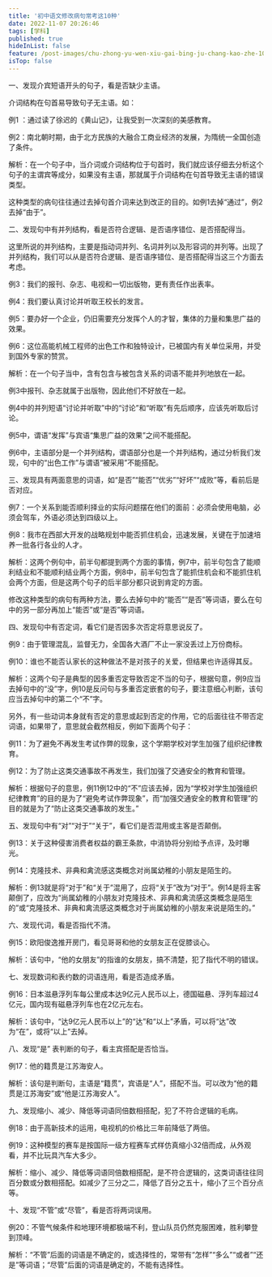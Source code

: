 ```yaml
---
title: '初中语文修改病句常考这10种'
date: 2022-11-07 20:26:46
tags: [学科]
published: true
hideInList: false
feature: /post-images/chu-zhong-yu-wen-xiu-gai-bing-ju-chang-kao-zhe-10-chong.jpg
isTop: false
---
```

一、发现介宾短语开头的句子，看是否缺少主语。

介词结构在句首易导致句子无主语。如：

例1 ：通过读了徐迟的《黄山记》，让我受到一次深刻的美感教育。

例2：南北朝时期，由于北方民族的大融合工商业经济的发展，为隋统一全国创造了条件。

解析：在一个句子中，当介词或介词结构位于句首时，我们就应该仔细去分析这个句子的主谓宾等成分，如果没有主语，那就属于介词结构在句首导致无主语的错误类型。

这种类型的病句往往通过去掉句首介词来达到改正的目的。如例1去掉“通过”，例2去掉“由于”。


二、发现句中有并列结构，看是否符合逻辑、是否语序错位、是否搭配得当。

这里所说的并列结构，主要是指动词并列、名词并列以及形容词的并列等。出现了并列结构，我们可以从是否符合逻辑、是否语序错位、是否搭配得当这三个方面去考虑。

例3：我们的报刊、杂志、电视和一切出版物，更有责任作出表率。

例4：我们要认真讨论并听取王校长的发言。

例5：要办好一个企业，仍旧需要充分发挥个人的才智，集体的力量和集思广益的效果。

例6：这位高能机械工程师的出色工作和独特设计，已被国内有关单位采用，并受到国外专家的赞赏。

解析：在一个句子当中，含有包含与被包含关系的词语不能并列地放在一起。

例3中报刊、杂志就属于出版物，因此他们不好放在一起。

例4中的并列短语“讨论并听取”中的“讨论”和“听取”有先后顺序，应该先听取后讨论。

例5中，谓语“发挥”与宾语“集思广益的效果”之间不能搭配。

例6中，主语部分是一个并列结构，谓语部分也是一个并列结构，通过分析我们发现，句中的“出色工作”与谓语“被采用”不能搭配。


三、发现具有两面意思的词语，如“是否”“能否”“优劣”“好坏”“成败”等，看前后是否对应。

例7：一个关系到能否顺利择业的实际问题摆在他们的面前：必须会使用电脑，必须会驾车，外语必须达到四级以上。

例8：我市在西部大开发的战略规划中能否抓住机会，迅速发展，关键在于加速培养一批各行各业的人才。

解析：这两个例句中，前半句都提到两个方面的事情，例7中，前半句包含了能顺利结业和不能顺利结业两个方面，例8中，前半句包含了能抓住机会和不能抓住机会两个方面，但是这两个句子的后半部分都只说到肯定的方面。

修改这种类型的病句有两种方法，要么去掉句中的“能否”“是否”等词语，要么在句中的另一部分再加上“能否”或“是否”等词语。


四、发现句中有否定词，看它们是否因多次否定将意思说反了。

例9：由于管理混乱，监督无力，全国各大酒厂不止一家没丢过上万份商标。

例10：谁也不能否认家长的这种做法不是对孩子的关爱，但结果也许适得其反。

解析：这两个句子是典型的因多重否定导致否定不当的句子，根据句意，例9应当去掉句中的“没”字，例10是反问句与多重否定嵌套的句子，要注意细心判断，该句应当去掉句中的第二个“不”字。

另外，有一些动词本身就有否定的意思或起到否定的作用，它的后面往往不带否定词语，如果带了，意思就会截然相反，例如下面两个句子：

例11：为了避免不再发生考试作弊的现象，这个学期学校对学生加强了组织纪律教育。

例12：为了防止这类交通事故不再发生，我们加强了交通安全的教育和管理。

解析：根据句子的意思，例11例12中的“不”应该去掉，因为“学校对学生加强组织纪律教育”的目的是为了“避免考试作弊现象”，而“加强交通安全的教育和管理”的目的就是为了“防止这类交通事故的发生。”


五、发现句中有“对”“对于”“关于”，看它们是否混用或主客是否颠倒。

例13：关于这种侵害消费者权益的霸王条款，中消协将分别给予点评，及时曝光。

例14：克隆技术、非典和禽流感这类概念对尚属幼稚的小朋友是陌生的。

解析：例13就是将“对于”和“关于”混用了，应将“关于”改为“对于”。例14是将主客颠倒了，应改为“尚属幼稚的小朋友对克隆技术、非典和禽流感这类概念是陌生的”或“克隆技术、非典和禽流感这类概念对于尚属幼稚的小朋友来说是陌生的。”


六、发现代词，看是否指代不清。

例15：欧阳俊逸推开房门，看见哥哥和他的女朋友正在促膝谈心。

解析：该句中，“他的女朋友”的指谁的女朋友，搞不清楚，犯了指代不明的错误。


七、发现数词和表约数的词语连用，看是否造成矛盾。

例16：日本滋悬浮列车每公里成本达9亿元人民币以上，德国磁悬、浮列车超过4亿元，国内现有磁悬浮列车也在2亿元左右。

解析：该句中，“达9亿元人民币以上”的“达”和“以上”矛盾，可以将“达”改为“在”，或将“以上”去掉。


八、发现“是” 表判断的句子，看主宾搭配是否恰当。

例17：他的籍贯是江苏海安人。

解析：该句是判断句，主语是“籍贯”，宾语是“人”，搭配不当。可以改为“他的籍贯是江苏海安”或“他是江苏海安人”。


九、发现缩小、减少、降低等词语同倍数相搭配，犯了不符合逻辑的毛病。

例18：由于高新技术的运用，电视机的价格比三年前降低了两倍。

例19：这种模型的赛车是按国际一级方程赛车式样仿真缩小32倍而成，从外观看，并不比玩具汽车大多少。

解析：缩小、减少、降低等词语同倍数相搭配，是不符合逻辑的，这类词语往往同百分数或分数相搭配。如减少了三分之二，降低了百分之五十，缩小了三个百分点等。


十、发现“不管”或“尽管”，看是否将两词误用。

例20：不管气候条件和地理环境都极端不利，登山队员仍然克服困难，胜利攀登到顶峰。

解析：“不管”后面的词语是不确定的，或选择性的，常带有“怎样”“多么”“或者”“还是”等词语；“尽管”后面的词语是确定的，不能有选择性。